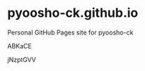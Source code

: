 # pyoosho-ck.github.io
Personal GitHub Pages site for pyoosho-ck














































ABKaCE

jNzptGVV
